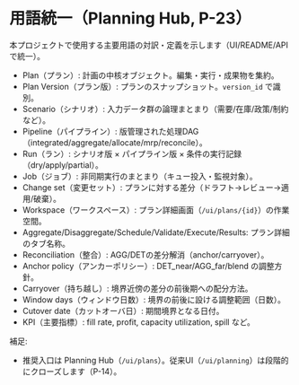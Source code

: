 # 用語統一（Planning Hub, P-23）

本プロジェクトで使用する主要用語の対訳・定義を示します（UI/README/APIで統一）。

- Plan（プラン）: 計画の中核オブジェクト。編集・実行・成果物を集約。
- Plan Version（プラン版）: プランのスナップショット。`version_id` で識別。
- Scenario（シナリオ）: 入力データ群の論理まとまり（需要/在庫/政策/制約など）。
- Pipeline（パイプライン）: 版管理された処理DAG（integrated/aggregate/allocate/mrp/reconcile）。
- Run（ラン）: シナリオ版 × パイプライン版 × 条件の実行記録（dry/apply/partial）。
- Job（ジョブ）: 非同期実行のまとまり（キュー投入・監視対象）。
- Change set（変更セット）: プランに対する差分（ドラフト→レビュー→適用/破棄）。
- Workspace（ワークスペース）: プラン詳細画面（`/ui/plans/{id}`）の作業空間。
- Aggregate/Disaggregate/Schedule/Validate/Execute/Results: プラン詳細のタブ名称。
- Reconciliation（整合）: AGG/DETの差分解消（anchor/carryover）。
- Anchor policy（アンカーポリシー）: DET_near/AGG_far/blend の調整方針。
- Carryover（持ち越し）: 境界近傍の差分の前後期への配分方法。
- Window days（ウィンドウ日数）: 境界の前後に設ける調整範囲（日数）。
- Cutover date（カットオーバ日）: 期間境界となる日付。
- KPI（主要指標）: fill rate, profit, capacity utilization, spill など。

補足:
- 推奨入口は Planning Hub（`/ui/plans`）。従来UI（`/ui/planning`）は段階的にクローズします（P-14）。

